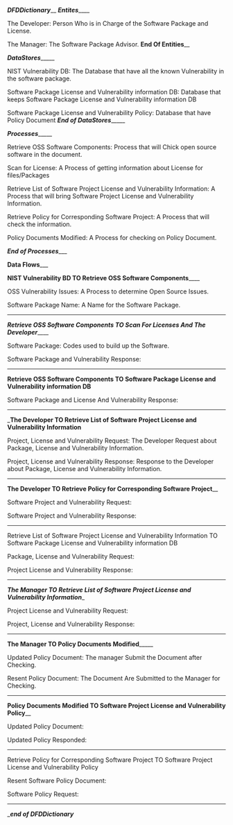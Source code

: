 _________________________________________DFDDictionary___________________________________________
___________________________________________Entites_______________________________________________

The Developer: Person Who is in Charge of the Software Package and License.

The Manager: The Software Package Advisor.
________________________________________End Of Entities__________________________________________

_________________________________________DataStores______________________________________________

NIST Vulnerability DB: The Database that have all the known Vulnerability in the software package.

Software Package License and Vulnerability information DB: Database that keeps Software Package License and Vulnerability information DB

Software Package License and Vulnerability Policy: Database that have Policy Document
_____________________________________End of DataStores__________________________________________

_________________________________________Processes______________________________________________

Retrieve OSS Software Components: Process that will Chick open source software in the document.

Scan for License: A Process of getting information about License for files/Packages

Retrieve List of Software Project License and Vulnerability Information: A Process that will bring Software Project License and Vulnerability Information.

Retrieve Policy for Corresponding Software Project: A Process that will check the information.

Policy Documents Modified: A Process for checking on Policy Document.

_______________________________________End of Processes__________________________________________

__________________________________________Data Flows_____________________________________________

__________________NIST Vulnerability BD TO Retrieve OSS Software Components______________________

OSS Vulnerability Issues: A Process to determine Open Source Issues.

Software Package Name: A Name for the Software Package.
_________________________________________________________________________________________________

___________Retrieve OSS Software Components TO Scan For Licenses And The Developer_______________

Software Package: Codes used to build up the Software.

Software Package and Vulnerability Response:
_________________________________________________________________________________________________

__Retrieve OSS Software Components TO Software Package License and Vulnerability information DB__

Software Package and License And Vulnerability Response:
_________________________________________________________________________________________________

_____The Developer TO Retrieve List of Software Project License and Vulnerability Information____

Project, License and Vulnerability Request: The Developer Request about Package, License and Vulnerability Information.

Project, License and Vulnerability Response: Response to the Developer about Package, License and Vulnerability Information.
_________________________________________________________________________________________________

______________The Developer TO Retrieve Policy for Corresponding Software Project________________

Software Project and Vulnerability Request:

Software Project and Vulnerability Response:
_________________________________________________________________________________________________

Retrieve List of Software Project License and Vulnerability Information TO Software Package License and Vulnerability information DB

Package, License and Vulnerability Request:

Project License and Vulnerability Response:
_________________________________________________________________________________________________

_____The Manager TO Retrieve List of Software Project License and Vulnerability Information______

Project License and Vulnerability Request:

Project, License and Vulnerability Response:
_________________________________________________________________________________________________

__________________________The Manager TO Policy Documents Modified_______________________________

Updated Policy Document: The manager Submit the Document after Checking.

Resent Policy Document: The Document Are Submitted to the Manager for Checking.
_________________________________________________________________________________________________

________Policy Documents Modified TO Software Project  License and Vulnerability Policy__________

Updated Policy Document:

Updated Policy Responded:
_________________________________________________________________________________________________

Retrieve Policy for Corresponding Software Project TO Software Project  License and Vulnerability Policy 

Resent Software Policy Document:

Software Policy Request:
_________________________________________________________________________________________________

____________________________________***end of DFDDictionary***___________________________________


















